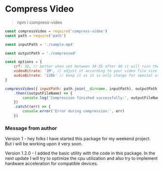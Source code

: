 # Compress Video

> npm i compress-video


```js
const compressVideo = require('compress-video')
const path = require('path')

const inputPath = './sample.mp4'

const outputPath = './compressed'

const options = {
    crf: 32, // better when set between 30-35 after 40 it will ruin the video
    videoBitrate: '1M', // adjust it according to your video file size
    audioBitrate: '128k' // keep it as it is only change for special use cases
}

compressVideo({ inputPath: path.join(__dirname, inputPath), outputPath, options })
    .then((outputFileName) => {
        console.log('Compression finished successfully:', outputFileName)
    })
    .catch((err) => {
        console.error('Error during compression:', err)
    })
```

### Message from author

Version 1 - hey folks I have started this package for my weekend project. But i will be working upon it very soon.

Version 1.2.0 - I added the basic utility with the code in this package. In the next update I will try to optimize the cpu utilization and also try to implement hardware acceleration for compatible devices.
